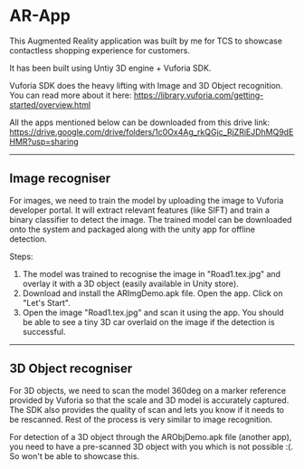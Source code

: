 # AR-App

This Augmented Reality application was built by me for TCS to showcase contactless shopping experience for customers.

It has been built using Untiy 3D engine + Vuforia SDK.

Vuforia SDK does the heavy lifting with Image and 3D Object recognition. You can read more about it here: https://library.vuforia.com/getting-started/overview.html

All the apps mentioned below can be downloaded from this drive link: https://drive.google.com/drive/folders/1c0Ox4Ag_rkQGjc_RjZRiEJDhMQ9dEHMR?usp=sharing

------------------------
Image recogniser
------------------------
For images, we need to train the model by uploading the image to Vuforia developer portal. It will extract relevant features (like SIFT) and train a binary classifier to detect the image. The trained model can be downloaded onto the system and packaged along with the unity app for offline detection.

Steps:
1. The model was trained to recognise the image  in "Road1.tex.jpg" and overlay it with a 3D object (easily available in Unity store).
2. Download and install the ARImgDemo.apk file. Open the app. Click on "Let's Start".
3. Open the image "Road1.tex.jpg" and scan it using the app. You should be able to see a tiny 3D car overlaid on the image if the detection is successful.

------------------------
3D Object recogniser
------------------------
For 3D objects, we need to scan the model 360deg on a marker reference provided by Vuforia so that the scale and 3D model is accurately captured. The SDK also provides the quality of scan and lets you know if it needs to be rescanned. Rest of the process is very similar to image recognition.

For detection of a 3D object through the ARObjDemo.apk file (another app), you need to have a pre-scanned 3D object with you which is not possible :(. So won't be able to showcase this.
